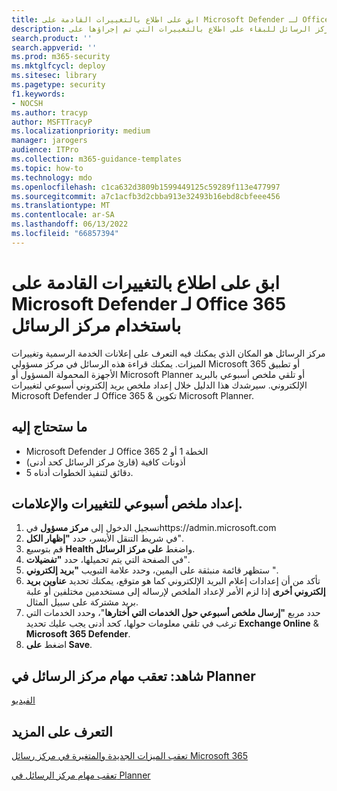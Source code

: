 ```yaml
---
title: ابق على اطلاع بالتغييرات القادمة على Microsoft Defender لـ Office 365 باستخدام مركز الرسائل
description: خطوات إعداد ملخص أسبوعي لنشاط مركز الرسائل للبقاء على اطلاع بالتغييرات التي تم إجراؤها على Microsoft Defender لـ Office 365.
search.product: ''
search.appverid: ''
ms.prod: m365-security
ms.mktglfcycl: deploy
ms.sitesec: library
ms.pagetype: security
f1.keywords:
- NOCSH
ms.author: tracyp
author: MSFTTracyP
ms.localizationpriority: medium
manager: jarogers
audience: ITPro
ms.collection: m365-guidance-templates
ms.topic: how-to
ms.technology: mdo
ms.openlocfilehash: c1ca632d3809b1599449125c59289f113e477997
ms.sourcegitcommit: a7c1acfb3d2cbba913e32493b16ebd8cbfeee456
ms.translationtype: MT
ms.contentlocale: ar-SA
ms.lasthandoff: 06/13/2022
ms.locfileid: "66857394"
---
```

# <a name="stay-informed-of-upcoming-changes-to-microsoft-defender-for-office-365-using-the-message-center"></a>ابق على اطلاع بالتغييرات القادمة على Microsoft Defender لـ Office 365 باستخدام مركز الرسائل

مركز الرسائل هو المكان الذي يمكنك فيه التعرف على إعلانات الخدمة الرسمية وتغييرات الميزات. يمكنك قراءة هذه الرسائل في مركز مسؤولي Microsoft 365 أو تطبيق الأجهزة المحمولة المسؤول أو Microsoft Planner أو تلقي ملخص أسبوعي بالبريد الإلكتروني. سيرشدك هذا الدليل خلال إعداد ملخص بريد إلكتروني أسبوعي لتغييرات Microsoft Defender لـ Office 365 & تكوين Microsoft Planner.

## <a name="what-youll-need"></a>ما ستحتاج إليه

- Microsoft Defender لـ Office 365 الخطة 1 أو 2
- أذونات كافية (قارئ مركز الرسائل كحد أدنى)
- 5 دقائق لتنفيذ الخطوات أدناه.

## <a name="setting-up-a-weekly-digest-of-changes-and-notifications"></a>إعداد ملخص أسبوعي للتغييرات والإعلامات.
1.  تسجيل الدخول إلى **مركز مسؤول** فيhttps://admin.microsoft.com
1.  في شريط التنقل الأيسر، حدد **"إظهار الكل**".
1.  قم بتوسيع **Health** واضغط **على مركز الرسائل**.
1.  في الصفحة التي يتم تحميلها، حدد **"تفضيلات**".
1.  ستظهر قائمة منبثقة على اليمين، وحدد علامة التبويب **"بريد إلكتروني** ".
1.  تأكد من أن إعدادات إعلام البريد الإلكتروني كما هو متوقع، يمكنك تحديد **عناوين بريد إلكتروني أخرى** إذا لزم الأمر لإعداد الملخص لإرساله إلى مستخدمين مختلفين أو علبة بريد مشتركة على سبيل المثال.
1.  حدد مربع **"إرسال ملخص أسبوعي حول الخدمات التي أختارها**"، وحدد الخدمات التي ترغب في تلقي معلومات حولها، كحد أدنى يجب عليك تحديد **Exchange Online** &  **Microsoft 365 Defender**.
1.  اضغط **على Save**.

## <a name="watch-track-your-message-center-tasks-in-planner"></a>شاهد: تعقب مهام مركز الرسائل في Planner
[الفيديو](https://www.microsoft.com/en-us/videoplayer/embed/RE4C7Ne)

## <a name="learn-more"></a>التعرف على المزيد
[تعقب الميزات الجديدة والمتغيرة في مركز رسائل Microsoft 365](../../../admin/manage/message-center.md)

[تعقب مهام مركز الرسائل في Planner](/office365/planner/track-message-center-tasks-planner)
